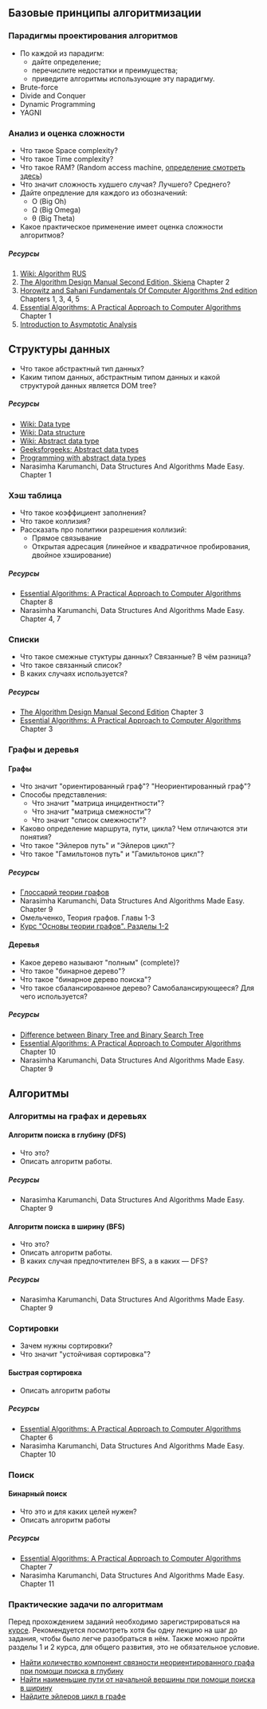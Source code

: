 ## Базовые принципы алгоритмизации

###  Парадигмы проектирования алгоритмов

* По каждой из парадигм:
	* дайте определение;
	* перечислите недостатки и преимущества;
	* приведите алгоритмы использующие эту парадигму.
* Brute-force
* Divide and Conquer
* Dynamic Programming
* YAGNI

### Анализ и оценка сложности

* Что такое Space complexity?
* Что такое Time complexity?
* Что такое RAM? (Random access machine, [определение смотреть здесь](https://www.google.com/search?q=the+algorithm+design+manual+2nd+edition+steven+skiena))
* Что значит сложность худшего случая? Лучшего? Среднего?
* Дайте опредление для каждого из обозначений:
	* О (Big Oh)
	* Ω (Big Omega)
	* θ (Big Theta)
* Какое практическое применение имеет оценка сложности алгоритмов?

##### Ресурсы
1. [Wiki: Algorithm](https://en.wikipedia.org/wiki/Algorithm) [RUS](https://ru.wikipedia.org/wiki/%D0%90%D0%BB%D0%B3%D0%BE%D1%80%D0%B8%D1%82%D0%BC)
2. [The Algorithm Design Manual Second Edition, Skiena](https://www.google.com/search?q=the+algorithm+design+manual+2nd+edition+steven+skiena)  Chapter 2
3. [Horowitz and Sahani Fundamentals Of Computer Algorithms 2nd edition](https://www.academia.edu/39717003/Horowitz_and_sahani_fundamentals_of_computer_algorithms_2nd_edition) Chapters 1, 3, 4, 5
4. [Essential Algorithms: A Practical Approach to Computer Algorithms](https://www.google.com/search?source=hp&ei=MZCJXu-dLZeDk74P6ciQuAo&q=essential+algorithms+a+practical+approach+&oq=essential+algorithms+a+practical+approach+&gs_lcp=CgZwc3ktYWIQAzICCAAyAggAMgYIABAWEB4yBggAEBYQHjIGCAAQFhAeMgYIABAWEB4yBggAEBYQHjoFCAAQgwE6BAgAEAo6CQgAEAoQRhD_AToECAAQDToFCAAQzQJKMggXEi4wZzkwZzEwN2cxMTBnMTA2ZzEwNmcxMDlnMTE3ZzExNmcxMTNnMTQ5ZzBnMTExSh0IGBIZMGcxZzFnMWcxZzFnMWcxZzFnMWczZzBnMlBHWN0hYI0saABwAHgAgAGtAYgBzAuSAQM4LjaYAQCgAQGqAQdnd3Mtd2l6&sclient=psy-ab&ved=0ahUKEwiv-uvj6NDoAhWXwcQBHWkkBKcQ4dUDCAc&uact=5)  Chapter 1
5. [Introduction to Asymptotic Analysis](http://www.cs.cornell.edu/courses/cs312/2004fa/lectures/lecture16)

## Структуры данных

* Что такое абстрактный тип данных?
* Каким типом данных, абстрактным типом данных и какой структурой данных является DOM tree?

##### Ресурсы
* [Wiki: Data type](https://en.wikipedia.org/wiki/Data_type)
* [Wiki: Data structure](https://en.wikipedia.org/wiki/Data_structure)
* [Wiki: Abstract data type](https://en.wikipedia.org/wiki/Abstract_data_type)
* [Geeksforgeeks: Abstract data types](https://www.geeksforgeeks.org/abstract-data-types/)
* [Programming with abstract data types](http://web.cs.iastate.edu/~hridesh/teaching/362/07/01/papers/p50-liskov.pdf)
* Narasimha Karumanchi, Data Structures And Algorithms Made Easy. Chapter 1

### Хэш таблица

* Что такое коэффициент заполнения?
* Что такое коллизия?
* Рассказать про политики разрешения коллизий:
  * Прямое связывание
  * Открытая адресация (линейное и квадратичное пробирования, двойное хэширование)

##### Ресурсы
* [Essential Algorithms: A Practical Approach to Computer Algorithms](https://www.google.com/search?source=hp&ei=MZCJXu-dLZeDk74P6ciQuAo&q=essential+algorithms+a+practical+approach+&oq=essential+algorithms+a+practical+approach+&gs_lcp=CgZwc3ktYWIQAzICCAAyAggAMgYIABAWEB4yBggAEBYQHjIGCAAQFhAeMgYIABAWEB4yBggAEBYQHjoFCAAQgwE6BAgAEAo6CQgAEAoQRhD_AToECAAQDToFCAAQzQJKMggXEi4wZzkwZzEwN2cxMTBnMTA2ZzEwNmcxMDlnMTE3ZzExNmcxMTNnMTQ5ZzBnMTExSh0IGBIZMGcxZzFnMWcxZzFnMWcxZzFnMWczZzBnMlBHWN0hYI0saABwAHgAgAGtAYgBzAuSAQM4LjaYAQCgAQGqAQdnd3Mtd2l6&sclient=psy-ab&ved=0ahUKEwiv-uvj6NDoAhWXwcQBHWkkBKcQ4dUDCAc&uact=5)  Chapter 8
* Narasimha Karumanchi, Data Structures And Algorithms Made Easy. Chapter 4, 7

### Списки

* Что такое смежные стуктуры данных? Связанные? В чём разница?
* Что такое связанный список?
* В каких случаях используется?

##### Ресурсы
* [The Algorithm Design Manual Second Edition](https://www.google.com/search?q=The+Algorithm+Design+Manual+Second+Edition&oq=The+Algorithm+Design+Manual+Second+Edition&aqs=chrome..69i57.1669j0j1&sourceid=chrome&ie=UTF-8) Chapter 3
* [Essential Algorithms: A Practical Approach to Computer Algorithms](https://www.google.com/search?source=hp&ei=MZCJXu-dLZeDk74P6ciQuAo&q=essential+algorithms+a+practical+approach+&oq=essential+algorithms+a+practical+approach+&gs_lcp=CgZwc3ktYWIQAzICCAAyAggAMgYIABAWEB4yBggAEBYQHjIGCAAQFhAeMgYIABAWEB4yBggAEBYQHjoFCAAQgwE6BAgAEAo6CQgAEAoQRhD_AToECAAQDToFCAAQzQJKMggXEi4wZzkwZzEwN2cxMTBnMTA2ZzEwNmcxMDlnMTE3ZzExNmcxMTNnMTQ5ZzBnMTExSh0IGBIZMGcxZzFnMWcxZzFnMWcxZzFnMWczZzBnMlBHWN0hYI0saABwAHgAgAGtAYgBzAuSAQM4LjaYAQCgAQGqAQdnd3Mtd2l6&sclient=psy-ab&ved=0ahUKEwiv-uvj6NDoAhWXwcQBHWkkBKcQ4dUDCAc&uact=5) Chapter 3

### Графы и деревья

#### Графы

* Что значит "ориентированный граф"? "Неориентированный граф"?
* Способы представления:
	* Что значит "матрица инцидентности"?
	* Что значит "матрица смежности"?
	* Что значит "список смежности"?
* Каково определение маршрута, пути, цикла? Чем отличаются эти понятия?
* Что такое "Эйлеров путь" и "Эйлеров цикл"?
* Что такое "Гамильтонов путь" и "Гамильтонов цикл"?

##### Ресурсы
* [Глоссарий теории графов](https://ru.m.wikipedia.org/wiki/%D0%93%D0%BB%D0%BE%D1%81%D1%81%D0%B0%D1%80%D0%B8%D0%B9_%D1%82%D0%B5%D0%BE%D1%80%D0%B8%D0%B8_%D0%B3%D1%80%D0%B0%D1%84%D0%BE%D0%B2)
* Narasimha Karumanchi, Data Structures And Algorithms Made Easy. Chapter 9
* Омельченко, Теория графов. Главы 1-3
* [Курс "Основы теории графов". Разделы 1-2](https://stepik.org/126)

#### Деревья

* Какое дерево называют "полным" (complete)?
* Что такое "бинарное дерево"?
* Что такое "бинарное дерево поиска"?
* Что такое сбалансированное дерево? Самобалансирующееся? Для чего используется?

##### Ресурсы
* [Difference between Binary Tree and Binary Search Tree](https://www.geeksforgeeks.org/difference-between-binary-tree-and-binary-search-tree/)
* [Essential Algorithms: A Practical Approach to Computer Algorithms](https://www.google.com/search?source=hp&ei=MZCJXu-dLZeDk74P6ciQuAo&q=essential+algorithms+a+practical+approach+&oq=essential+algorithms+a+practical+approach+&gs_lcp=CgZwc3ktYWIQAzICCAAyAggAMgYIABAWEB4yBggAEBYQHjIGCAAQFhAeMgYIABAWEB4yBggAEBYQHjoFCAAQgwE6BAgAEAo6CQgAEAoQRhD_AToECAAQDToFCAAQzQJKMggXEi4wZzkwZzEwN2cxMTBnMTA2ZzEwNmcxMDlnMTE3ZzExNmcxMTNnMTQ5ZzBnMTExSh0IGBIZMGcxZzFnMWcxZzFnMWcxZzFnMWczZzBnMlBHWN0hYI0saABwAHgAgAGtAYgBzAuSAQM4LjaYAQCgAQGqAQdnd3Mtd2l6&sclient=psy-ab&ved=0ahUKEwiv-uvj6NDoAhWXwcQBHWkkBKcQ4dUDCAc&uact=5)  Chapter 10
* Narasimha Karumanchi, Data Structures And Algorithms Made Easy. Chapter 9

## Алгоритмы

### Алгоритмы на графах и деревьях

#### Алгоритм поиска в глубину (DFS)

* Что это?
* Описать алгоритм работы.

##### Ресурсы
* Narasimha Karumanchi, Data Structures And Algorithms Made Easy. Chapter 9

#### Алгоритм поиска в ширину (BFS)

* Что это?
* Описать алгоритм работы.
* В каких случая предпочтителен BFS, а в каких — DFS?

##### Ресурсы
* Narasimha Karumanchi, Data Structures And Algorithms Made Easy. Chapter 9

### Сортировки
* Зачем нужны сортировки?
* Что значит "устойчивая сортировка"?

#### Быстрая сортировка
* Описать алгоритм работы

##### Ресурсы
* [Essential Algorithms: A Practical Approach to Computer Algorithms](https://www.google.com/search?source=hp&ei=MZCJXu-dLZeDk74P6ciQuAo&q=essential+algorithms+a+practical+approach+&oq=essential+algorithms+a+practical+approach+&gs_lcp=CgZwc3ktYWIQAzICCAAyAggAMgYIABAWEB4yBggAEBYQHjIGCAAQFhAeMgYIABAWEB4yBggAEBYQHjoFCAAQgwE6BAgAEAo6CQgAEAoQRhD_AToECAAQDToFCAAQzQJKMggXEi4wZzkwZzEwN2cxMTBnMTA2ZzEwNmcxMDlnMTE3ZzExNmcxMTNnMTQ5ZzBnMTExSh0IGBIZMGcxZzFnMWcxZzFnMWcxZzFnMWczZzBnMlBHWN0hYI0saABwAHgAgAGtAYgBzAuSAQM4LjaYAQCgAQGqAQdnd3Mtd2l6&sclient=psy-ab&ved=0ahUKEwiv-uvj6NDoAhWXwcQBHWkkBKcQ4dUDCAc&uact=5) Chapter 6
* Narasimha Karumanchi, Data Structures And Algorithms Made Easy. Chapter 10

### Поиск

#### Бинарный поиск
* Что это и для каких целей нужен?
* Описать алгоритм работы

##### Ресурсы
* [Essential Algorithms: A Practical Approach to Computer Algorithms](https://www.google.com/search?source=hp&ei=MZCJXu-dLZeDk74P6ciQuAo&q=essential+algorithms+a+practical+approach+&oq=essential+algorithms+a+practical+approach+&gs_lcp=CgZwc3ktYWIQAzICCAAyAggAMgYIABAWEB4yBggAEBYQHjIGCAAQFhAeMgYIABAWEB4yBggAEBYQHjoFCAAQgwE6BAgAEAo6CQgAEAoQRhD_AToECAAQDToFCAAQzQJKMggXEi4wZzkwZzEwN2cxMTBnMTA2ZzEwNmcxMDlnMTE3ZzExNmcxMTNnMTQ5ZzBnMTExSh0IGBIZMGcxZzFnMWcxZzFnMWcxZzFnMWczZzBnMlBHWN0hYI0saABwAHgAgAGtAYgBzAuSAQM4LjaYAQCgAQGqAQdnd3Mtd2l6&sclient=psy-ab&ved=0ahUKEwiv-uvj6NDoAhWXwcQBHWkkBKcQ4dUDCAc&uact=5) Chapter 7
* Narasimha Karumanchi, Data Structures And Algorithms Made Easy. Chapter 11

### Практические задачи по алгоритмам

Перед прохождением заданий необходимо зарегистрироваться на [курсе](https://stepik.org/126). Рекомендуется посмотреть хотя бы одну лекцию на шаг до задания, чтобы было легче разобраться в нём. Также можно пройти разделы 1 и 2 курса, для общего развития, это не обязательное условие.

* [Найти количество компонент связности неориентированного графа при помощи поиска в глубину](https://stepik.org/lesson/9934/step/9?unit=10930)
* [Найти наименьшие пути от начальной вершины при помощи поиска в ширину](https://stepik.org/lesson/9934/step/16?unit=10930)
* [Найдите эйлеров цикл в графе](https://stepik.org/lesson/10765/step/12?unit=10933)